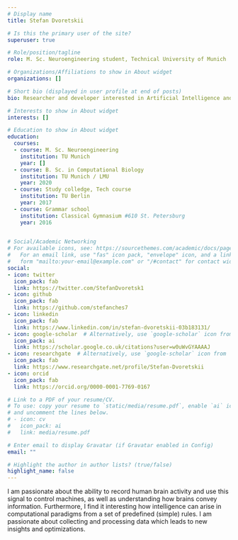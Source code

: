 ```yaml
---
# Display name
title: Stefan Dvoretskii

# Is this the primary user of the site?
superuser: true

# Role/position/tagline
role: M. Sc. Neuroengineering student, Technical University of Munich

# Organizations/Affiliations to show in About widget
organizations: []

# Short bio (displayed in user profile at end of posts)
bio: Researcher and developer interested in Artificial Intelligence and Dynamic Systems.

# Interests to show in About widget
interests: []

# Education to show in About widget
education:
  courses:
  - course: M. Sc. Neuroengineering
    institution: TU Munich
    year: []
  - course: B. Sc. in Computational Biology
    institution: TU Munich / LMU
    year: 2020
  - course: Study colledge, Tech course
    institution: TU Berlin
    year: 2017
  - course: Grammar school
    institution: Classical Gymnasium #610 St. Petersburg
    year: 2016
    

# Social/Academic Networking
# For available icons, see: https://sourcethemes.com/academic/docs/page-builder/#icons
#   For an email link, use "fas" icon pack, "envelope" icon, and a link in the
#   form "mailto:your-email@example.com" or "/#contact" for contact widget.
social:
- icon: twitter
  icon_pack: fab
  link: https://twitter.com/StefanDvoretsk1
- icon: github
  icon_pack: fab
  link: https://github.com/stefanches7
- icon: linkedin
  icon_pack: fab
  link: https://www.linkedin.com/in/stefan-dvoretskii-03b183131/
- icon: google-scholar  # Alternatively, use `google-scholar` icon from `ai` icon pack
  icon_pack: ai
  link: https://scholar.google.co.uk/citations?user=w0uWvGYAAAAJ
- icon: researchgate  # Alternatively, use `google-scholar` icon from `ai` icon pack
  icon_pack: fab
  link: https://www.researchgate.net/profile/Stefan-Dvoretskii
- icon: orcid
  icon_pack: fab
  link: https://orcid.org/0000-0001-7769-0167

# Link to a PDF of your resume/CV.
# To use: copy your resume to `static/media/resume.pdf`, enable `ai` icons in `params.toml`, 
# and uncomment the lines below.
# - icon: cv
#   icon_pack: ai
#   link: media/resume.pdf

# Enter email to display Gravatar (if Gravatar enabled in Config)
email: ""

# Highlight the author in author lists? (true/false)
highlight_name: false
---
```


I am passionate about the ability to record human brain activity and use this signal to control machines, as well as understanding how brains convey information. Furthermore, I find it interesting how intelligence can arise in computational paradigms from a set of predefined (simple) rules. I am passionate about collecting and processing data which leads to new insights and optimizations.
